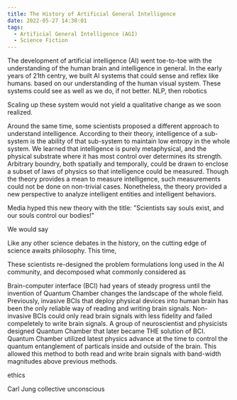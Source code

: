 ```yaml
---
title: The History of Artificial General Intelligence
date: 2022-05-27 14:30:01
tags:
  - Artificial General Intelligence (AGI)
  - Science Fiction
---
```


<!-- A sketch of a likely future. -->

The development of artificial intelligence (AI) went toe-to-toe with the understanding of the human brain and intelligence in general.
In the early years of 21th centry, we built AI systems that could sense and reflex like humans.
based on our understanding of the human visual system.
These systems could see as well as we do, if not better.
NLP, then robotics

Scaling up these system would not yield a qualitative change as we soon realized.

<!-- Media dodges the problem by  claiming these systems were in lack of "souls". -->

Around the same time, some scientists proposed a different approach to understand intelligence.
According to their theory, intelligence of a sub-system is the ability of that sub-system to maintain low entropy in the whole system.
We learned that intelligence is purely metaphysical, and the physical substrate where it has most control over determines its strength.
Arbitrary boundry, both spatially and temporally, could be drawn to enclose a subset of laws of physics so that intelligence could be measured.
Though the theory provides a mean to measure intelligence, such measurements could not be done on non-trivial cases.
Nonetheless, the theory provided a new perspective to analyze intelligent entities and intelligent behaviors.


<!-- However, the total intelligence by definition remains fixed, so any intelligent entity would  -->

Media hyped this new theory with the title: "Scientists say souls exist, and our souls control our bodies!"



We would say 

Like any other science debates in the history, on the cutting edge of science awaits philosophy.
This time, 


These scientists re-designed the problem formulations long used in the AI community, and decomposed what commonly considered as


Brain-computer interface (BCI) had years of steady progress until the invention of Quantum Chamber changes the landscape of the whole field.
Previously, invasive BCIs that deploy physical devices into human brain has been the only reliable way of reading and writing brain signals.
Non-invasive BCIs could only read brain signals with less fidelity and failed compeletely to write brain signals.
A group of neuroscientist and physicists designed Quantum Chamber that later became THE solution of BCI.
Quantum Chamber utilized latest physics advance at the time to control the quantum entanglement of particals inside and outside of the brain.
This allowed this method to both read and write brain signals with band-width magnitudes above previous methods.



<!-- Researchers discovered new methods to read brain signal without using an intrustive implant such as  -->

ethics 

Carl Jung collective unconscious